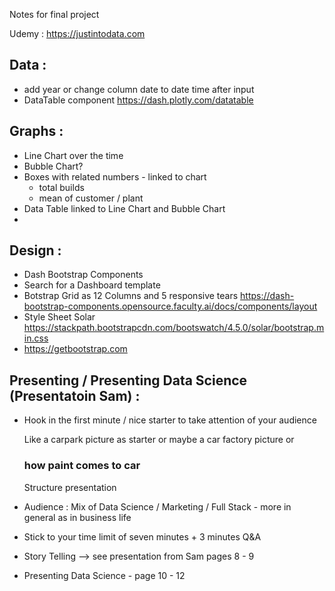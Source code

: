 Notes for final project 

Udemy : https://justintodata.com

## Data : 

- add year or change column date to date time after input 
- DataTable component 
  https://dash.plotly.com/datatable

## Graphs :

- Line Chart over the time
- Bubble Chart? 
- Boxes with related numbers - linked to chart 
  - total builds 
  - mean of customer / plant
- Data Table linked to Line Chart and Bubble Chart
- 

## Design : 

- Dash Bootstrap Components
- Search for a Dashboard template
- Botstrap Grid as 12 Columns and 5 responsive tears
  https://dash-bootstrap-components.opensource.faculty.ai/docs/components/layout
- Style Sheet Solar 
  https://stackpath.bootstrapcdn.com/bootswatch/4.5.0/solar/bootstrap.min.css
- https://getbootstrap.com





## Presenting / Presenting Data Science (Presentatoin Sam) :

- Hook in the first minute / nice starter to take attention of your audience

  Like a carpark picture as starter or maybe a car factory picture or 

  ### how paint comes to car

  Structure presentation 

- Audience : 
  Mix of Data Science / Marketing / Full Stack - more in general as in business life 

- Stick to your time limit of seven minutes + 3 minutes Q&A

- Story Telling  --> see presentation from Sam pages 8 - 9

- Presenting Data Science - page 10 - 12

